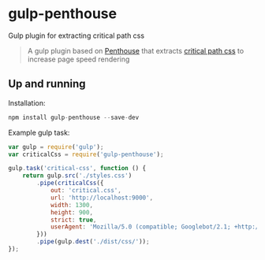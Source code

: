 # gulp-penthouse
Gulp plugin for extracting critical path css

> A gulp plugin based on <a href="http://www.npmjs.org/package/penthouse">Penthouse</a> that extracts
> <a href="https://addyosmani.com/blog/detecting-critical-above-the-fold-css-with-paul-kinlan-video/">critical path css</a> 
> to increase page speed rendering

## Up and running

Installation:
```js
npm install gulp-penthouse --save-dev
```

Example gulp task:
```js
var gulp = require('gulp');
var criticalCss = require('gulp-penthouse');

gulp.task('critical-css', function () {
    return gulp.src('./styles.css')
        .pipe(criticalCss({
            out: 'critical.css',
            url: 'http://localhost:9000',
            width: 1300,
            height: 900,
            strict: true,
            userAgent: 'Mozilla/5.0 (compatible; Googlebot/2.1; +http://www.google.com/bot.html)'
        }))
        .pipe(gulp.dest('./dist/css/'));
});

```

